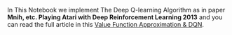 In This Notebook we implement The Deep Q-learning Algorithm as in paper **Mnih, etc. Playing Atari with Deep Reinforcement Learning 2013**  and you can read the full article in this [Value Function Approximation & DQN](https://medium.com/@khalil.hennara.247/value-function-approximation-dqn-43df289a3380).
